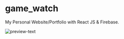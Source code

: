 # game_watch
My Personal Website/Portfolio with React JS & Firebase.



![preview-text](https://storage.googleapis.com/my_portfolio_images/projects/tgd1.png)
